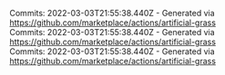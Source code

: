 Commits: 2022-03-03T21:55:38.440Z - Generated via https://github.com/marketplace/actions/artificial-grass
<br>
Commits: 2022-03-03T21:55:38.440Z - Generated via https://github.com/marketplace/actions/artificial-grass
<br>
Commits: 2022-03-03T21:55:38.440Z - Generated via https://github.com/marketplace/actions/artificial-grass
<br>

